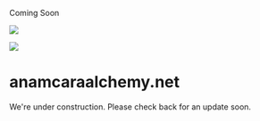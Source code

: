 Coming Soon








![](//assets.squarespace.com/universal/images-v6/parking-page/black-grid.jpg)

[![](//assets.squarespace.com/universal/images-v6/damask/logo-light.svg)](http://www.squarespace.com)

anamcaraalchemy.net
===================

We're under construction. Please check back for an update soon.